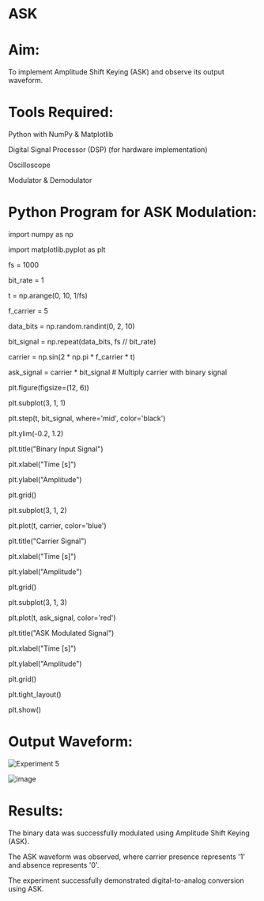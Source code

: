 # ASK

# Aim:

To implement Amplitude Shift Keying (ASK) and observe its output waveform.

# Tools Required:

Python with NumPy & Matplotlib

Digital Signal Processor (DSP) (for hardware implementation)

Oscilloscope

Modulator & Demodulator

# Python Program for ASK Modulation:

import numpy as np

import matplotlib.pyplot as plt

fs = 1000  

bit_rate = 1  

t = np.arange(0, 10, 1/fs)  

f_carrier = 5 


data_bits = np.random.randint(0, 2, 10) 

bit_signal = np.repeat(data_bits, fs // bit_rate)  


carrier = np.sin(2 * np.pi * f_carrier * t)


ask_signal = carrier * bit_signal  # Multiply carrier with binary signal


plt.figure(figsize=(12, 6))


plt.subplot(3, 1, 1)

plt.step(t, bit_signal, where='mid', color='black')

plt.ylim(-0.2, 1.2)

plt.title("Binary Input Signal")

plt.xlabel("Time [s]")

plt.ylabel("Amplitude")

plt.grid()


plt.subplot(3, 1, 2)

plt.plot(t, carrier, color='blue')

plt.title("Carrier Signal")

plt.xlabel("Time [s]")

plt.ylabel("Amplitude")

plt.grid()


plt.subplot(3, 1, 3)

plt.plot(t, ask_signal, color='red')

plt.title("ASK Modulated Signal")

plt.xlabel("Time [s]")

plt.ylabel("Amplitude")

plt.grid()

plt.tight_layout()

plt.show()

# Output Waveform:

![Experiment 5](https://github.com/user-attachments/assets/550e9365-c347-4560-8a6d-16b7e99976cc)

![image](https://github.com/user-attachments/assets/c88a222c-7641-4509-ace9-1a628602e1f6)



# Results:

The binary data was successfully modulated using Amplitude Shift Keying (ASK).

The ASK waveform was observed, where carrier presence represents '1' and absence represents '0'.

The experiment successfully demonstrated digital-to-analog conversion using ASK.

